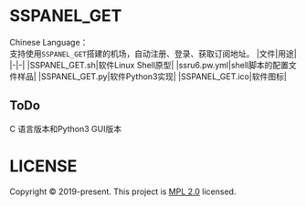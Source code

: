 # SSPANEL_GET
Chinese Language：  
支持使用`SSPANEL_GET`搭建的机场，自动注册、登录、获取订阅地址。
|文件|用途|
|-|-|
|SSPANEL_GET.sh|软件Linux Shell原型|
|ssru6.pw.yml|shell脚本的配置文件样品|
|SSPANEL_GET.py|软件Python3实现|
|SSPANEL_GET.ico|软件图标|

## ToDo
C 语言版本和Python3 GUI版本

# LICENSE

Copyright © 2019-present. This project is [MPL 2.0](https://github.com/Qs315490/SSPANEL_GET/blob/main/License) licensed.
